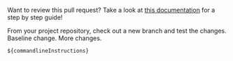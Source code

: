 <!-- Note: Commandline instructions are added into where the placeholder string first appears --->

Want to review this pull request? Take a look at [this documentation](https://github.com/hackforla/website/wiki/How-to-Review-Pull-Requests) for a step by step guide!

From your project repository, check out a new branch and test the changes. Baseline change. More changes.

```
${commandlineInstructions}
```

